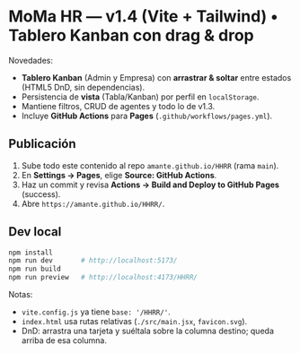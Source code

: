 # MoMa HR — v1.4 (Vite + Tailwind) • Tablero Kanban con drag & drop

Novedades:
- **Tablero Kanban** (Admin y Empresa) con **arrastrar & soltar** entre estados (HTML5 DnD, sin dependencias).
- Persistencia de **vista** (Tabla/Kanban) por perfil en `localStorage`.
- Mantiene filtros, CRUD de agentes y todo lo de v1.3.
- Incluye **GitHub Actions** para **Pages** (`.github/workflows/pages.yml`).

## Publicación
1. Sube todo este contenido al repo `amante.github.io/HHRR` (rama `main`).
2. En **Settings → Pages**, elige **Source: GitHub Actions**.
3. Haz un commit y revisa **Actions → Build and Deploy to GitHub Pages** (success).
4. Abre `https://amante.github.io/HHRR/`.

## Dev local
```bash
npm install
npm run dev       # http://localhost:5173/
npm run build
npm run preview   # http://localhost:4173/HHRR/
```

Notas:
- `vite.config.js` ya tiene `base: '/HHRR/'`.
- `index.html` usa rutas relativas (`./src/main.jsx`, `favicon.svg`).
- DnD: arrastra una tarjeta y suéltala sobre la columna destino; queda arriba de esa columna.
